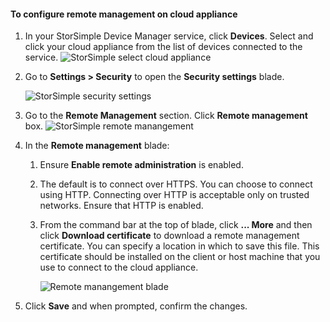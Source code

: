
#### <a name="to-configure-remote-management-on-cloud-appliance"></a>To configure remote management on cloud appliance

1. In your StorSimple Device Manager service, click **Devices**. Select and click your cloud appliance from the list of devices connected to the service.
    ![StorSimple select cloud appliance](./media/storsimple-8000-configure-remote-management-http-device/sca-remote-manage1.png)

2. Go to **Settings > Security** to open the **Security settings** blade.

     ![StorSimple security settings](./media/storsimple-8000-configure-remote-management-http-device/sca-remote-manage2.png)

3. Go to the **Remote Management** section. Click **Remote management** box.
     ![StorSimple remote manangement](./media/storsimple-8000-configure-remote-management-http-device/sca-remote-manage3.png)

4. In the **Remote management** blade:

    1. Ensure **Enable remote administration** is enabled.
    2. The default is to connect over HTTPS. You can choose to connect using HTTP. Connecting over HTTP is acceptable only on trusted networks. Ensure that HTTP is enabled.
    3. From the command bar at the top of blade, click **... More** and then click **Download certificate** to download a remote management certificate. You can specify a location in which to save this file. This certificate should be installed on the client or host machine that you use to connect to the cloud appliance.

        ![Remote manangement blade](./media/storsimple-8000-configure-remote-management-http-device/sca-remote-manage4.png)
5. Click **Save** and when prompted, confirm the changes.